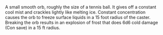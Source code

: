 A small smooth orb, roughly the size of a tennis ball. It gives off a constant cool mist and crackles lightly like melting ice. Constant concentration causes the orb to freeze surface liquids in a 15 foot radius of the caster. Breaking the orb results in an explosion of frost that does 6d6 cold damage (Con save) in a 15 ft radius.